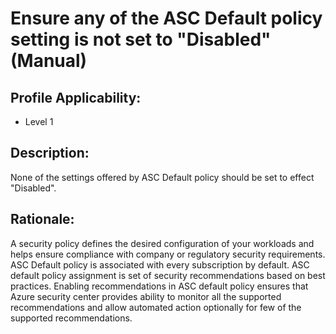# Ensure any of the ASC Default policy setting is not set to "Disabled" (Manual)

## Profile Applicability:

- Level 1

## Description:

None of the settings offered by ASC Default policy should be set to effect "Disabled".

## Rationale:

A security policy defines the desired configuration of your workloads and helps ensure compliance with company or regulatory security requirements. ASC Default policy is associated with every subscription by default. ASC default policy assignment is set of security recommendations based on best practices. Enabling recommendations in ASC default policy ensures that Azure security center provides ability to monitor all the supported recommendations and allow automated action optionally for few of the supported recommendations.